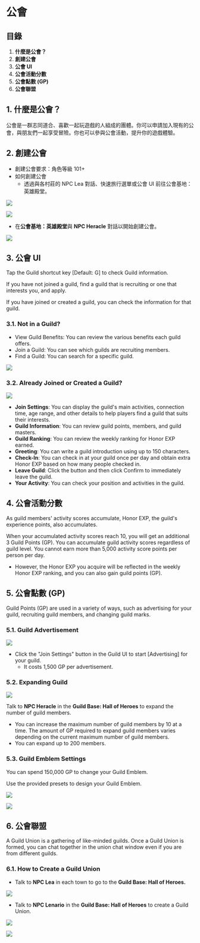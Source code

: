 # 公會
## 目錄
1.  **什麼是公會？**
2.  **創建公會**
3.  **公會 UI**
4.  **公會活動分數**
5.  **公會點數 (GP)**
6.  **公會聯盟**
## 1. 什麼是公會？

公會是一群志同道合、喜歡一起玩遊戲的人組成的團體。你可以申請加入現有的公會，與朋友們一起享受冒險。你也可以參與公會活動，提升你的遊戲體驗。

## 2. 創建公會
*   創建公會要求：角色等級 101+
*   如何創建公會
    *   透過與各村莊的 NPC Lea 對話、快速旅行選單或公會 UI 前往公會基地：英雄殿堂。

![](images/msn-101/beginners-guide/friends-and-guild/image_1747236370238_415.png)

![](images/msn-101/beginners-guide/friends-and-guild/image_1747236370238_843.png)

*   在**公會基地：英雄殿堂**與 **NPC Heracle** 對話以開始創建公會。

![](images/msn-101/beginners-guide/friends-and-guild/image_1747236370238_53.png)

## 3. 公會 UI

Tap the Guild shortcut key \[Default: G\] to check Guild information.

If you have not joined a guild, find a guild that is recruiting or one that interests you, and apply.

If you have joined or created a guild, you can check the information for that guild.

### 3.1. Not in a Guild?
*   View Guild Benefits: You can review the various benefits each guild offers.
*   Join a Guild: You can see which guilds are recruiting members.
*   Find a Guild: You can search for a specific guild.

![](images/msn-101/beginners-guide/friends-and-guild/image_1747236370238_317.png)

### 3.2. Already Joined or Created a Guild?

![](images/msn-101/beginners-guide/friends-and-guild/image_1747236370238_574.png)

*   **Join Settings**: You can display the guild's main activities, connection time, age range, and other details to help players find a guild that suits their interests.
*   **Guild Information**: You can review guild points, members, and guild masters.
*   **Guild Ranking**: You can review the weekly ranking for Honor EXP earned.
*   **Greeting**: You can write a guild introduction using up to 150 characters.
*   **Check-In**: You can check in at your guild once per day and obtain extra Honor EXP based on how many people checked in.
*   **Leave Guild**: Click the button and then click Confirm to immediately leave the guild.
*   **Your Activity**: You can check your position and activities in the guild.
## 4. 公會活動分數

As guild members' activity scores accumulate, Honor EXP, the guild's experience points, also accumulates.

When your accumulated activity scores reach 10, you will get an additional 3 Guild Points (GP). You can accumulate guild activity scores regardless of guild level. You cannot earn more than 5,000 activity score points per person per day.

*   However, the Honor EXP you acquire will be reflected in the weekly Honor EXP ranking, and you can also gain guild points (GP).
## 5. 公會點數 (GP)

Guild Points (GP) are used in a variety of ways, such as advertising for your guild, recruiting guild members, and changing guild marks.

### 5.1. Guild Advertisement

![](images/msn-101/beginners-guide/friends-and-guild/image_1747236370238_84.png)

*   Click the "Join Settings" button in the Guild UI to start \[Advertising\] for your guild.
    *   It costs 1,500 GP per advertisement.
### 5.2. Expanding Guild

![](images/msn-101/beginners-guide/friends-and-guild/image_1747236370238_143.png)

Talk to **NPC Heracle** in the **Guild Base: Hall of Heroes** to expand the number of guild members.

*   You can increase the maximum number of guild members by 10 at a time. The amount of GP required to expand guild members varies depending on the current maximum number of guild members.
*   You can expand up to 200 members.
### 5.3. Guild Emblem Settings

You can spend 150,000 GP to change your Guild Emblem.

Use the provided presets to design your Guild Emblem.

![](images/msn-101/beginners-guide/friends-and-guild/image_1747236370238_898.png)

![](images/msn-101/beginners-guide/friends-and-guild/image_1747236370238_925.png)

## 6. 公會聯盟

A Guild Union is a gathering of like-minded guilds. Once a Guild Union is formed, you can chat together in the union chat window even if you are from different guilds.

### 6.1. How to Create a Guild Union
*   Talk to **NPC Lea** in each town to go to the **Guild Base: Hall of Heroes.**

![](images/msn-101/beginners-guide/friends-and-guild/image_1747236370238_569.png)

*   Talk to **NPC Lenario** in the **Guild Base: Hall of Heroes** to create a Guild Union.

![](images/msn-101/beginners-guide/friends-and-guild/image_1747236370238_106.png)

![](images/msn-101/beginners-guide/friends-and-guild/image_1747236370238_441.png)